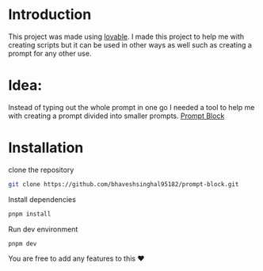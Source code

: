 # Introduction
This project was made using [lovable](https://lovable.dev). I made this project to help me with creating scripts but it can be used in other ways as well such as creating a prompt for any other use.

# Idea: 
Instead of typing out the whole prompt in one go I needed a tool to help me with creating a prompt divided into smaller prompts. [Prompt Block](https://prompt-block.vercel.app/)

# Installation
clone the repository
```bash
git clone https://github.com/bhaveshsinghal95182/prompt-block.git
```

Install dependencies
```bash
pnpm install
```

Run dev environment
```bash
pnpm dev
```

You are free to add any features to this ❤️